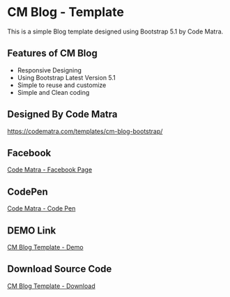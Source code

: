 # CM Blog - Template

This is a simple Blog template designed using Bootstrap 5.1 by Code Matra.

## Features of CM Blog
- Responsive Designing
- Using Bootstrap Latest Version 5.1
- Simple to reuse and customize
- Simple and Clean coding 

## Designed By Code Matra
<a target="_blank" href="https://codematra.com/templates/cm-blog-bootstrap/">https://codematra.com/templates/cm-blog-bootstrap/</a>

## Facebook 
<a target="_blank" href="https://www.facebook.com/codematra">Code Matra - Facebook Page</a>

## CodePen
<a target="_blank" href="https://codepen.io/codematra">Code Matra - Code Pen</a>

## DEMO Link
<a target="_blank" href="https://shrikant9907.github.io/cm-blog-template-code-matra/cm-blog/">CM Blog Template - Demo</a>

## Download Source Code
<a target="_blank" href="https://github.com/shrikant9907/cm-blog-template-code-matra/archive/refs/heads/main.zip">CM Blog Template - Download</a>